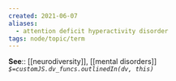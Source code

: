 ```yaml
---
created: 2021-06-07
aliases:
  - attention deficit hyperactivity disorder
tags: node/topic/term
---
```


**See**:: [[neurodiversity]], [[mental disorders]]
*`$=customJS.dv_funcs.outlinedIn(dv, this)`*
